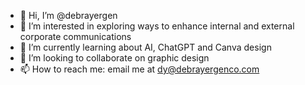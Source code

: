 - 👋 Hi, I’m @debrayergen
- 👀 I’m interested in exploring ways to enhance internal and external corporate communications
- 🌱 I’m currently learning about AI, ChatGPT and Canva design
- 💞️ I’m looking to collaborate on graphic design
- 📫 How to reach me: email me at dy@debrayergenco.com 

<!---
debrayergen/debrayergen is a ✨ special ✨ repository because its `README.md` (this file) appears on your GitHub profile.
You can click the Preview link to take a look at your changes.
--->

